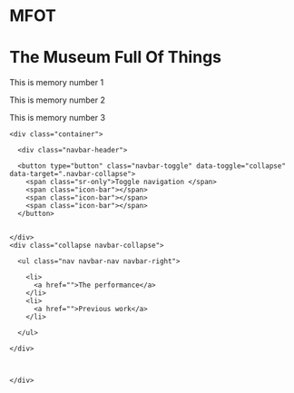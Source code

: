 # MFOT
<!DOCTYPE html>
<head>
	<meta name="viewport" content="width=device-width, initial-scale=1, maximum-scale=1, user-scalable=no">
	<link href="bootstrap/css/bootstrap.css" rel="stylesheet">
	<link rel="stylesheet" type="text/css" href="MFOT Feb16.css">
	<link href='https://fonts.googleapis.com/css?family=Roboto' rel='stylesheet' type='text/css'>
  <script src="jquery-1.12.1.min.js"></script>
  <script src="MFOT_myscript.js"></script>
	
</head>
<body>
	<h1> The Museum Full Of Things </h1>
  <div id="One"><p> This is memory number 1 </p></div>
  <div id="Two"><p> This is memory number 2 </p></div>
  <div id="Three"><p> This is memory number 3 </p></div>
	<body>
  <nav class="navbar navbar-inverse navbar-fixed-top" role="navigation">
    
    <div class="container">
     
      <div class="navbar-header">
        
      <button type="button" class="navbar-toggle" data-toggle="collapse" data-target=".navbar-collapse">
        <span class="sr-only">Toggle navigation </span>
        <span class="icon-bar"></span>
        <span class="icon-bar"></span>
        <span class="icon-bar"></span>
      </button>
    
     
    </div>
    <div class="collapse navbar-collapse">
      
      <ul class="nav navbar-nav navbar-right">
        
        <li>
          <a href="">The performance</a>
        </li>
        <li>
          <a href="">Previous work</a>
        </li>
        
      </ul>
      
    </div>
    
   
    
    </div>
    
  </nav>

  </body>
